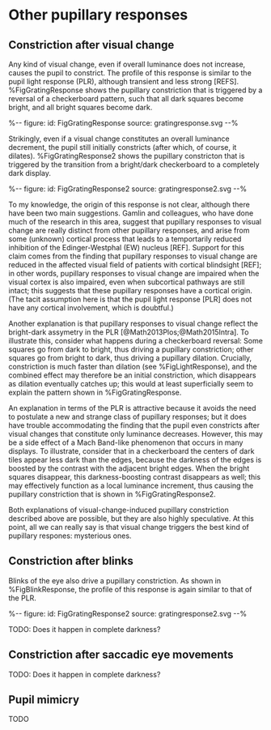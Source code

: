 # Other pupillary responses


## Constriction after visual change

Any kind of visual change, even if overall luminance does not increase, causes the pupil to constrict. The profile of this response is similar to the pupil light response (PLR), although transient and less strong [REFS]. %FigGratingResponse shows the pupillary constriction that is triggered by a reversal of a checkerboard pattern, such that all dark squares become bright, and all bright squares become dark.

%--
figure:
  id: FigGratingResponse
  source: gratingresponse.svg
--%

Strikingly, even if a visual change constitutes an overall luminance decrement, the pupil still initially constricts (after which, of course, it dilates). %FigGratingResponse2 shows the pupillary constricton that is triggered by the transition from a bright/dark checkerboard to a completely dark display.

%--
figure:
  id: FigGratingResponse2
  source: gratingresponse2.svg
--%

To my knowledge, the origin of this response is not clear, although there have been two main suggestions. Gamlin and colleagues, who have done much of the research in this area, suggest that pupillary responses to visual change are really distinct from other pupillary responses, and arise from some (unknown) cortical process that leads to a temportarily reduced inhibition of the Edinger-Westphal (EW) nucleus [REF]. Support for this claim comes from the finding that pupillary responses to visual change are reduced in the affected visual field of patients with cortical blindsight [REF]; in other words, pupillary responses to visual change are impaired when the visual cortex is also impaired, even when subcortical pathways are still intact; this suggests that these pupillary responses have a cortical origin. (The tacit assumption here is that the pupil light response [PLR] does not have any cortical involvement, which is doubtful.)

Another explanation is that pupillary responses to visual change reflect the bright-dark assymetry in the PLR [@Math2013Plos;@Math2015Intra]. To illustrate this, consider what happens during a checkerboard reversal: Some squares go from dark to bright, thus driving a pupillary constriction; other squares go from bright to dark, thus driving a pupillary dilation. Crucially, constriction is much faster than dilation (see %FigLightResponse), and the combined effect may therefore be an initial constriction, which disappears as dilation eventually catches up; this would at least superficially seem to explain the pattern shown in %FigGratingResponse.

An explanation in terms of the PLR is attractive because it avoids the need to postulate a new and strange class of pupillary responses; but it does have trouble accommodating the finding that the pupil even constricts after visual changes that constitute only luminance decreases. However, this may be a side effect of a Mach Band-like phenomenon that occurs in many displays. To illustrate, consider that in a checkerboard the centers of dark tiles appear less dark than the edges, because the darkness of the edges is boosted by the contrast with the adjacent bright edges. When the bright squares disappear, this darkness-boosting contrast disappears as well; this may effectively function as a local luminance increment, thus causing the pupillary constriction that is shown in %FigGratingResponse2.

Both explanations of visual-change-induced pupillary constriction described above are possible, but they are also highly speculative. At this point, all we can really say is that visual change triggers the best kind of pupillary respones: mysterious ones.


## Constriction after blinks

Blinks of the eye also drive a pupillary constriction. As shown in %FigBlinkResponse, the profile of this response is again similar to that of the PLR.

%--
figure:
  id: FigGratingResponse2
  source: gratingresponse2.svg
--%

TODO: Does it happen in complete darkness?


## Constriction after saccadic eye movements

TODO: Does it happen in complete darkness?


## Pupil mimicry

TODO
